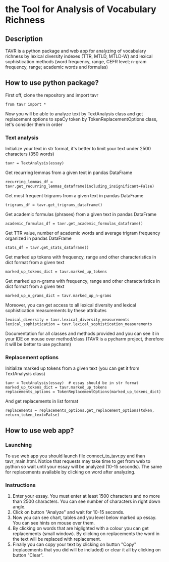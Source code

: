 # the Tool for Analysis of Vocabulary Richness
## Description
TAVR is a python package and web app for analyzing of vocabulary richness by lexical diversity indexes (TTR, MTLD, MTLD-W) and lexical sophistication methods (word frequency, range, CEFR level; n-gram frequency, range; academic words and formulas)
## How to use python package?
First off, clone the repository and import tavr
```
from tavr import *
```
Now you will be able to analyze text by TextAnalysis class and get replacement options to spaCy token by TokenReplacementOptions class, let's consider them in order
### Text analysis
Initialize your text in str format, it's better to limit your text under 2500 characters (350 words)
```
tavr = TextAnalysis(essay)
```
Get recurring lemmas from a given text in pandas DataFrame
```
recurring_lemmas_df = tavr.get_recurring_lemmas_dataframe(including_insignificant=False)
```
Get most frequent trigrams from a given text in pandas DataFrame
```
trigrams_df = tavr.get_trigrams_dataframe()
```
Get academic formulas (phrases) from a given text in pandas DataFrame
```
academic_formulas_df = tavr.get_academic_formulas_dataframe()
```
Get TTR value, number of academic words and average trigram frequency organized in pandas DataFrame
```
stats_df = tavr.get_stats_dataframe()
```
Get marked up tokens with frequency, range and other characteristics in dict format from a given text
```
marked_up_tokens_dict = tavr.marked_up_tokens
```
Get marked up n-grams with frequency, range and other characteristics in dict format from a given text
```
marked_up_n_grams_dict = tavr.marked_up_n-grams
```
Moreover, you can get access to all lexical diversity and lexical sophistication measurements by these attributes
```
lexical_diversity = tavr.lexical_diversity_measurements
lexical_sophistication = tavr.lexical_sophistication_measurements
```
Documentation for all classes and methods provided and you can see it in your IDE on mouse over method/class (TAVR is a pycharm project, therefore it will be better to use pycharm)
### Replacement options
Initialize marked up tokens from a given text (you can get it from TextAnalysis class)
```
tavr = TextAnalysis(essay)  # essay should be in str format
marked_up_tokens_dict = tavr.marked_up_tokens
replacements_options = TokenReplacementOptions(marked_up_tokens_dict)
```
And get replacements in list format
```
replacements = replacements_options.get_replacement_options(token, return_token_text=False)
```
## How to use web app?
### Launching
To use web app you should launch file connect_to_tavr.py and than tavr_main.html.
Notice that requests may take time to get from web to python so wait until your essay will be analyzed (10-15 seconds). The same for replacements available by clicking on word after analyzing.
### Instructions
1. Enter your essay. You must enter at least 1500 characters and no more than 2500 characters. You can see number of characters in right down angle.
2. Click on button "Analyze" and wait for 10-15 seconds.
3. Now you can see chart, tables and you level below marked up essay. You can see hints on mouse over them.
4. By clicking on words that are higlighted with a colour you can get replacements (small window). By clicking on replacements the word in the text will be replaced with replacement.
5. Finally you can copy your text by clicking on button "Copy" (replacements that you did will be included) or clear it all by clicking on button "Clear". 
